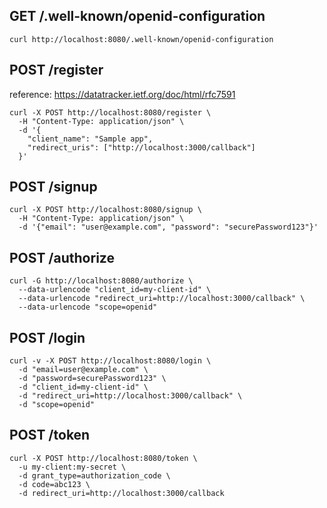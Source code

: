 ## GET /.well-known/openid-configuration

```
curl http://localhost:8080/.well-known/openid-configuration
```

## POST /register

reference: https://datatracker.ietf.org/doc/html/rfc7591

```
curl -X POST http://localhost:8080/register \
  -H "Content-Type: application/json" \
  -d '{
    "client_name": "Sample app",
    "redirect_uris": ["http://localhost:3000/callback"]
  }'
```

## POST /signup

```
curl -X POST http://localhost:8080/signup \
  -H "Content-Type: application/json" \
  -d '{"email": "user@example.com", "password": "securePassword123"}'
```

## POST /authorize

```
curl -G http://localhost:8080/authorize \
  --data-urlencode "client_id=my-client-id" \
  --data-urlencode "redirect_uri=http://localhost:3000/callback" \
  --data-urlencode "scope=openid"
```

## POST /login

```
curl -v -X POST http://localhost:8080/login \
  -d "email=user@example.com" \
  -d "password=securePassword123" \
  -d "client_id=my-client-id" \
  -d "redirect_uri=http://localhost:3000/callback" \
  -d "scope=openid"
```


## POST /token

```
curl -X POST http://localhost:8080/token \
  -u my-client:my-secret \
  -d grant_type=authorization_code \
  -d code=abc123 \
  -d redirect_uri=http://localhost:3000/callback
```
